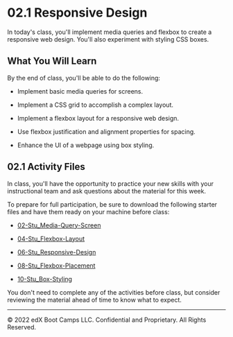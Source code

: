# 02.1 Responsive Design
In today's class, you'll implement media queries and flexbox to create a responsive web design. You'll also experiment with styling CSS boxes.

## What You Will Learn
By the end of class, you'll be able to do the following:

* Implement basic media queries for screens.

* Implement a CSS grid to accomplish a complex layout.

* Implement a flexbox layout for a responsive web design.

* Use flexbox justification and alignment properties for spacing.

* Enhance the UI of a webpage using box styling.

## 02.1 Activity Files
In class, you'll have the opportunity to practice your new skills with your instructional team and ask questions about the material for this week.

To prepare for full participation, be sure to download the following starter files and have them ready on your machine before class:

* [02-Stu_Media-Query-Screen](https://static.fullstack-bootcamp.com/lesson-files/02-Advanced-CSS/02-Stu_Media-Query-Screen.zip)

* [04-Stu_Flexbox-Layout](https://static.fullstack-bootcamp.com/lesson-files/02-Advanced-CSS/04-Stu_Flexbox-Layout.zip)

* [06-Stu_Responsive-Design](https://static.fullstack-bootcamp.com/lesson-files/02-Advanced-CSS/06-Stu_Responsive-Design.zip)

* [08-Stu_Flexbox-Placement](https://static.fullstack-bootcamp.com/lesson-files/02-Advanced-CSS/08-Stu_Flexbox-Placement.zip)

* [10-Stu_Box-Styling](https://static.fullstack-bootcamp.com/lesson-files/02-Advanced-CSS/10-Stu_Box-Styling.zip)

You don't need to complete any of the activities before class, but consider reviewing the material ahead of time to know what to expect.

---
© 2022 edX Boot Camps LLC. Confidential and Proprietary. All Rights Reserved.
